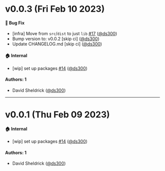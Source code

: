 # v0.0.3 (Fri Feb 10 2023)

#### 🐛 Bug Fix

- [infra] Move from `src`/`dist` to just `lib` [#17](https://github.com/tldraw/tlstate/pull/17) ([@ds300](https://github.com/ds300))
- Bump version to: v0.0.2 \[skip ci\] ([@ds300](https://github.com/ds300))
- Update CHANGELOG.md \[skip ci\] ([@ds300](https://github.com/ds300))

#### 🏠 Internal

- [wip] set up packages [#14](https://github.com/tldraw/tlstate/pull/14) ([@ds300](https://github.com/ds300))

#### Authors: 1

- David Sheldrick ([@ds300](https://github.com/ds300))

---

# v0.0.1 (Thu Feb 09 2023)

#### 🏠 Internal

- [wip] set up packages [#14](https://github.com/tldraw/tlstate/pull/14) ([@ds300](https://github.com/ds300))

#### Authors: 1

- David Sheldrick ([@ds300](https://github.com/ds300))
